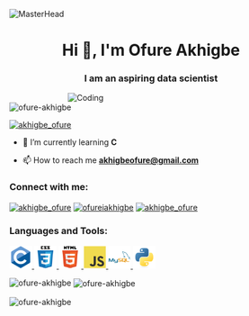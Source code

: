 ![MasterHead](https://user-images.githubusercontent.com/74038190/241765440-80728820-e06b-4f96-9c9e-9df46f0cc0a5.gif)
<h1 align="center">Hi 👋, I'm Ofure Akhigbe</h1>
<h3 align="center">I am an aspiring data scientist</h3>
<img align="right" alt="Coding" width="400" src="https://user-images.githubusercontent.com/74038190/213760677-e45ca5f7-d1aa-4c2c-91e0-573819287304.gif"

<p align="left"> <img src="https://komarev.com/ghpvc/?username=ofure-akhigbe&label=Profile%20views&color=0e75b6&style=flat" alt="ofure-akhigbe" /> </p>

<p align="left"> <a href="https://twitter.com/akhigbe_ofure" target="blank"><img src="https://img.shields.io/twitter/follow/akhigbe_ofure?logo=twitter&style=for-the-badge" alt="akhigbe_ofure" /></a> </p>

- 🌱 I’m currently learning **C**

- 📫 How to reach me **akhigbeofure@gmail.com**

<h3 align="left">Connect with me:</h3>
<p align="left">
<a href="https://twitter.com/akhigbe_ofure" target="blank"><img align="center" src="https://raw.githubusercontent.com/rahuldkjain/github-profile-readme-generator/master/src/images/icons/Social/twitter.svg" alt="akhigbe_ofure" height="30" width="40" /></a>
<a href="https://linkedin.com/in/ofureiakhigbe" target="blank"><img align="center" src="https://raw.githubusercontent.com/rahuldkjain/github-profile-readme-generator/master/src/images/icons/Social/linked-in-alt.svg" alt="ofureiakhigbe" height="30" width="40" /></a>
<a href="https://instagram.com/akhigbe_ofure" target="blank"><img align="center" src="https://raw.githubusercontent.com/rahuldkjain/github-profile-readme-generator/master/src/images/icons/Social/instagram.svg" alt="akhigbe_ofure" height="30" width="40" /></a>
</p>

<h3 align="left">Languages and Tools:</h3>
<p align="left"> <a href="https://www.cprogramming.com/" target="_blank" rel="noreferrer"> <img src="https://raw.githubusercontent.com/devicons/devicon/master/icons/c/c-original.svg" alt="c" width="40" height="40"/> </a> <a href="https://www.w3schools.com/css/" target="_blank" rel="noreferrer"> <img src="https://raw.githubusercontent.com/devicons/devicon/master/icons/css3/css3-original-wordmark.svg" alt="css3" width="40" height="40"/> </a> <a href="https://www.w3.org/html/" target="_blank" rel="noreferrer"> <img src="https://raw.githubusercontent.com/devicons/devicon/master/icons/html5/html5-original-wordmark.svg" alt="html5" width="40" height="40"/> </a> <a href="https://developer.mozilla.org/en-US/docs/Web/JavaScript" target="_blank" rel="noreferrer"> <img src="https://raw.githubusercontent.com/devicons/devicon/master/icons/javascript/javascript-original.svg" alt="javascript" width="40" height="40"/> </a> <a href="https://www.mysql.com/" target="_blank" rel="noreferrer"> <img src="https://raw.githubusercontent.com/devicons/devicon/master/icons/mysql/mysql-original-wordmark.svg" alt="mysql" width="40" height="40"/> </a> <a href="https://www.python.org" target="_blank" rel="noreferrer"> <img src="https://raw.githubusercontent.com/devicons/devicon/master/icons/python/python-original.svg" alt="python" width="40" height="40"/> </a> </p>

<p><img align="left" src="https://github-readme-stats.vercel.app/api/top-langs?username=ofure-akhigbe&show_icons=true&locale=en&layout=compact" alt="ofure-akhigbe" /></p>

<p>&nbsp;<img align="center" src="https://github-readme-stats.vercel.app/api?username=ofure-akhigbe&show_icons=true&locale=en" alt="ofure-akhigbe" /></p>

<p><img align="center" src="https://github-readme-streak-stats.herokuapp.com/?user=ofure-akhigbe&" alt="ofure-akhigbe" /></p>


